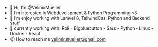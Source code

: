 - 👋 Hi, I’m @VelimirMueller
- 👀 I’m interested in Webdevelopment & Python Programming <3
- 🌱 I’m enjoy working with Laravel 8, TailwindCss, Python and Backend Stuff
- 💞️ currently working with: RoR - Bigbluebutton - Sass - Python - Linux - Docker - React
- 📫 How to reach me velimir.mueller@gmail.com

<!---
VelimirMueller/VelimirMueller is a ✨ special ✨ repository because its `README.md` (this file) appears on your GitHub profile.
You can click the Preview link to take a look at your changes.
--->
